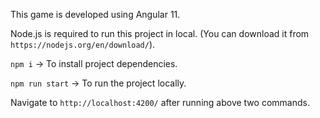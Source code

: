 This game is developed using Angular 11.

Node.js is required to run this project in local. (You can download it from `https://nodejs.org/en/download/`).

`npm i` -> To install project dependencies.

`npm run start` -> To run the project locally.

Navigate to `http://localhost:4200/` after running above two commands.
